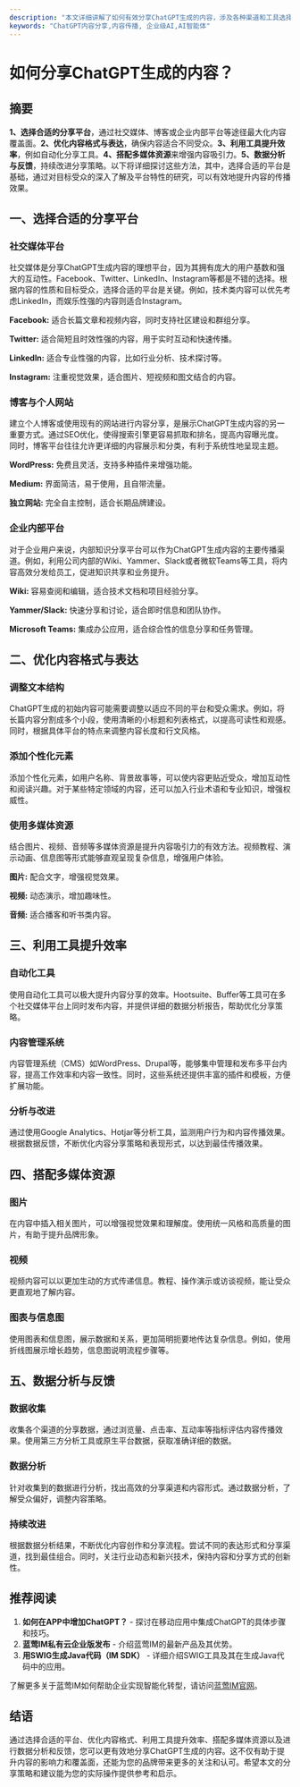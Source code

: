 ```yaml
---
description: "本文详细讲解了如何有效分享ChatGPT生成的内容，涉及各种渠道和工具选择，让您轻松实现优质内容的传播。"
keywords: "ChatGPT内容分享,内容传播, 企业级AI,AI智能体"
---
```

# 如何分享ChatGPT生成的内容？

## 摘要

**1、选择合适的分享平台**，通过社交媒体、博客或企业内部平台等途径最大化内容覆盖面。**2、优化内容格式与表达**，确保内容适合不同受众。**3、利用工具提升效率**，例如自动化分享工具。**4、搭配多媒体资源**来增强内容吸引力。**5、数据分析与反馈**，持续改进分享策略。以下将详细探讨这些方法，其中，选择合适的平台是基础，通过对目标受众的深入了解及平台特性的研究，可以有效地提升内容的传播效果。

## 一、选择合适的分享平台

### 社交媒体平台

社交媒体是分享ChatGPT生成内容的理想平台，因为其拥有庞大的用户基数和强大的互动性。Facebook、Twitter、LinkedIn、Instagram等都是不错的选择。根据内容的性质和目标受众，选择合适的平台是关键。例如，技术类内容可以优先考虑LinkedIn，而娱乐性强的内容则适合Instagram。

**Facebook:** 适合长篇文章和视频内容，同时支持社区建设和群组分享。

**Twitter:** 适合简短且时效性强的内容，用于实时互动和快速传播。

**LinkedIn:** 适合专业性强的内容，比如行业分析、技术探讨等。

**Instagram:** 注重视觉效果，适合图片、短视频和图文结合的内容。

### 博客与个人网站

建立个人博客或使用现有的网站进行内容分享，是展示ChatGPT生成内容的另一重要方式。通过SEO优化，使得搜索引擎更容易抓取和排名，提高内容曝光度。同时，博客平台往往允许更详细的内容展示和分类，有利于系统性地呈现主题。

**WordPress:** 免费且灵活，支持多种插件来增强功能。

**Medium:** 界面简洁，易于使用，且自带流量。

**独立网站:** 完全自主控制，适合长期品牌建设。

### 企业内部平台

对于企业用户来说，内部知识分享平台可以作为ChatGPT生成内容的主要传播渠道。例如，利用公司内部的Wiki、Yammer、Slack或者微软Teams等工具，将内容高效分发给员工，促进知识共享和业务提升。

**Wiki:** 容易查阅和编辑，适合技术文档和项目经验分享。

**Yammer/Slack:** 快速分享和讨论，适合即时信息和团队协作。

**Microsoft Teams:** 集成办公应用，适合综合性的信息分享和任务管理。

## 二、优化内容格式与表达

### 调整文本结构

ChatGPT生成的初始内容可能需要调整以适应不同的平台和受众需求。例如，将长篇内容分割成多个小段，使用清晰的小标题和列表格式，以提高可读性和观感。同时，根据具体平台的特点来调整内容长度和行文风格。

### 添加个性化元素

添加个性化元素，如用户名称、背景故事等，可以使内容更贴近受众，增加互动性和阅读兴趣。对于某些特定领域的内容，还可以加入行业术语和专业知识，增强权威性。

### 使用多媒体资源

结合图片、视频、音频等多媒体资源是提升内容吸引力的有效方法。视频教程、演示动画、信息图等形式能够直观呈现复杂信息，增强用户体验。

**图片:** 配合文字，增强视觉效果。

**视频:** 动态演示，增加趣味性。

**音频:** 适合播客和听书类内容。

## 三、利用工具提升效率

### 自动化工具

使用自动化工具可以极大提升内容分享的效率。Hootsuite、Buffer等工具可在多个社交媒体平台上同时发布内容，并提供详细的数据分析报告，帮助优化分享策略。

### 内容管理系统

内容管理系统（CMS）如WordPress、Drupal等，能够集中管理和发布多平台内容，提高工作效率和内容一致性。同时，这些系统还提供丰富的插件和模板，方便扩展功能。

### 分析与改进

通过使用Google Analytics、Hotjar等分析工具，监测用户行为和内容传播效果。根据数据反馈，不断优化内容分享策略和表现形式，以达到最佳传播效果。

## 四、搭配多媒体资源

### 图片

在内容中插入相关图片，可以增强视觉效果和理解度。使用统一风格和高质量的图片，有助于提升品牌形象。

### 视频

视频内容可以以更加生动的方式传递信息。教程、操作演示或访谈视频，能让受众更直观地了解内容。

### 图表与信息图

使用图表和信息图，展示数据和关系，更加简明扼要地传达复杂信息。例如，使用折线图展示增长趋势，信息图说明流程步骤等。

## 五、数据分析与反馈

### 数据收集

收集各个渠道的分享数据，通过浏览量、点击率、互动率等指标评估内容传播效果。使用第三方分析工具或原生平台数据，获取准确详细的数据。

### 数据分析

针对收集到的数据进行分析，找出高效的分享渠道和内容形式。通过数据分析，了解受众偏好，调整内容策略。

### 持续改进

根据数据分析结果，不断优化内容创作和分享流程。尝试不同的表达形式和分享渠道，找到最佳组合。同时，关注行业动态和新兴技术，保持内容和分享方式的创新性。

## 推荐阅读

1. **如何在APP中增加ChatGPT？** - 探讨在移动应用中集成ChatGPT的具体步骤和技巧。
2. **蓝莺IM私有云企业版发布** - 介绍蓝莺IM的最新产品及其优势。
3. **用SWIG生成Java代码（IM SDK）** - 详细介绍SWIG工具及其在生成Java代码中的应用。

了解更多关于蓝莺IM如何帮助企业实现智能化转型，请访问[蓝莺IM官网](https://www.lanyingim.com)。

## 结语

通过选择合适的平台、优化内容格式、利用工具提升效率、搭配多媒体资源以及进行数据分析和反馈，您可以更有效地分享ChatGPT生成的内容。这不仅有助于提升内容的影响力和覆盖面，还能为您的品牌带来更多的关注和认可。希望本文的分享策略和建议能为您的实际操作提供参考和启示。
